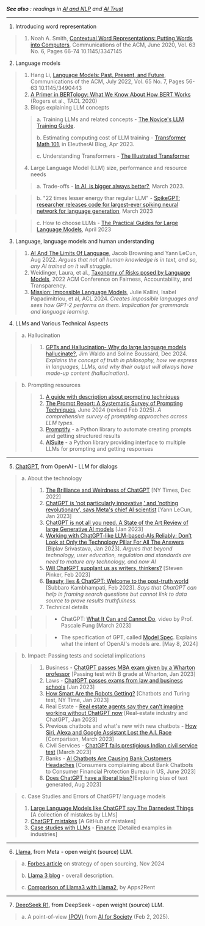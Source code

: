 <em> **See also** : 
readings in [AI and NLP](https://github.com/biplav-s/course-tai-s25/blob/main/reading-list/Readme-AI-NLP.md) and [AI Trust](https://github.com/biplav-s/course-tai-s25/blob/main/reading-list/Readme-Trust.md) </em>

---

1. Introducing word representation 
> 1. Noah A. Smith, [Contextual Word Representations: Putting Words into Computers](https://cacm.acm.org/magazines/2020/6/245162-contextual-word-representations/fulltext), Communications of the ACM, June 2020, Vol. 63 No. 6, Pages 66-74
10.1145/3347145 


2. Language models
> 1. Hang Li, [Language Models: Past, Present, and Future](https://cacm.acm.org/magazines/2022/7/262080-language-models/fulltext), Communications of the ACM, July 2022, Vol. 65 No. 7, Pages 56-63
10.1145/3490443
> 2. [A Primer in BERTology: What We Know About How BERT Works](https://aclanthology.org/2020.tacl-1.54) (Rogers et al., TACL 2020)
> 3. Blogs explaining LLM concepts
> > a. Training LLMs and related concepts - [The Novice's LLM Training Guide](https://rentry.org/llm-training).
> > 
> > b. Estimating computing cost of LLM training - [Transformer Math 101](https://blog.eleuther.ai/transformer-math/), in EleutherAI Blog, Apr 2023.
> > 
> > c. Understanding Transformers - [The Illustrated Transformer](http://jalammar.github.io/illustrated-transformer/)
> > 
> 4. Large Language Model (LLM) size, performance and resource needs 
> > a. Trade-offs - [In AI, is bigger always better?](https://www.nature.com/articles/d41586-023-00641-w), March 2023.

> > b. "22 times lesser energy thar regular LLM"  - [SpikeGPT: researcher releases code for largest-ever spiking neural network for language generation](https://news.ucsc.edu/2023/03/eshraghian-spikegpt.html), March 2023

> > c. How  to choose LLMs - [The Practical Guides for Large Language Models](https://github.com/Mooler0410/LLMsPracticalGuide), April 2023


3. Language, language models and human understanding
> 1. [AI And The Limits Of Language](https://www.noemamag.com/ai-and-the-limits-of-language/),  Jacob Browning and Yann LeCun, Aug 2022. _Argues that not all human knowledge is in text, and so, any AI trained on it will struggle_.
> 2. Weidinger, Laura, et al., [Taxonomy of Risks posed by Language Models](https://dl.acm.org/doi/10.1145/3531146.3533088), 2022 ACM Conference on Fairness, Accountability, and Transparency.
> 3. [Mission: Impossible Language Models](https://aclanthology.org/2024.acl-long.787/), Julie Kallini, Isabel Papadimitriou, et al, ACL 2024. _Creates impossible languages and sees how GPT-2 performs on them. Implication for grammards and language learning._


4. LLMs and Various Technical Aspects
> a. Hallucination
> > 1. [GPTs and Hallucination- Why do large language models hallucinate?](https://cacm.acm.org/practice/gpts-and-hallucination/),  Jim Waldo and Soline Boussard, Dec 2024. _Explains the concept of truth in philosophy, how we express in languages, LLMs, and why their output will always have made-up content (hallucination)_.

> b. Prompting resources
> > 1. [A guide with description about prompting techniques](https://www.promptingguide.ai/introduction)
> > 2. [The Prompt Report: A Systematic Survey of Prompting Techniques](https://arxiv.org/abs/2406.06608), June 2024 (revised Feb 2025). _A comprehensive survey of prompting approaches across LLM types_.
> > 3. [Promptify](https://github.com/promptslab/Promptify) - a Python library to automate creating prompts and getting structured results
> > 4. [AISuite](https://github.com/andrewyng/aisuite) - a Python library providing interface to multiple LLMs for prompting and getting responses
   
---

5. [ChatGPT](https://openai.com/blog/chatgpt/), from OpenAI - LLM for dialogs
>  a. About the technology
>  > 1. [The Brilliance and Weirdness of ChatGPT](https://www.nytimes.com/2022/12/05/technology/chatgpt-ai-twitter.html) [NY Times, Dec 2022]
 > > 2. [ChatGPT is 'not particularly innovative,' and 'nothing revolutionary', says Meta's chief AI scientist](https://www.zdnet.com/article/chatgpt-is-not-particularly-innovative-and-nothing-revolutionary-says-metas-chief-ai-scientist/) [Yann LeCun, Jan 2023]
 > > 3. [ChatGPT is not all you need. A State of the Art Review of large Generative AI models](https://arxiv.org/abs/2301.04655) [Jan 2023]
 > > 4. [Working with ChatGPT-like LLM-based-AIs Reliably: Don’t Look at Only the Technology Pillar For All The Answers](https://www.linkedin.com/pulse/working-chatgpt-like-llm-based-ais-reliably-dont-look-srivastava/) [Biplav Srivastava, Jan 2023]. _Argues that beyond technology, user education, regulation and standards are need to mature any technology, and now AI_
 > > 5. [Will ChatGPT supplant us as writers, thinkers?](https://news.harvard.edu/gazette/story/2023/02/will-chatgpt-replace-human-writers-pinker-weighs-in/) [Steven Pinker, Feb 2023]
 > > 6. [Beauty, lies & ChatGPT: Welcome to the post-truth world](https://thehill.com/opinion/technology/3861182-beauty-lies-chatgpt-welcome-to-the-post-truth-world/) [Subbaro Kambhampati, Feb 2023]. _Says that ChatGPT can help in framing search questions but cannot link to data source to prove results truthfulness._
 > > 7. Technical details
   
 > > > * ChatGPT: [What It Can and Cannot Do](https://www.youtube.com/watch?v=ORoTJZcLXek), video by Prof. Pascale Fung [March 2023]

 > > > * The specification of GPT, called [Model Spec](https://openai.com/index/introducing-the-model-spec/). Explains what the intent of OpenAI's models are. [May 8, 2024]

 > b. Impact: Passing tests and societal implications
 > > 1. Business - [ChatGPT passes MBA exam given by a Wharton professor](https://www.nbcnews.com/tech/tech-news/chatgpt-passes-mba-exam-wharton-professor-rcna67036) [Passing test with B grade at Wharton, Jan 2023]
 > > 2. Laws - [ChatGPT passes exams from law and business schools](https://www.cnn.com/2023/01/26/tech/chatgpt-passes-exams/index.html) [Jan 2023]
 > > 3.  [How Smart Are the Robots Getting?](https://www.nytimes.com/2023/01/20/technology/chatbots-turing-test.html) [Chatbots and Turing test, NY Time, Jan 2023]
 > > 4. Real Estate - [Real estate agents say they can’t imagine working without ChatGPT now](https://www.cnn.com/2023/01/28/tech/chatgpt-real-estate/index.html)  [Real-estate industry and ChatGPT, Jan 2023]
 > > 5. Previous chatbots and what's new with new chatbots - [How Siri, Alexa and Google Assistant Lost the A.I. Race](https://www.nytimes.com/2023/03/15/technology/siri-alexa-google-assistant-artificial-intelligence.html) [Comparison, March 2023]
 > > 6. Civil Services - [ChatGPT fails prestigious Indian civil service test](https://www.globalgovernmentforum.com/chatgpt-fails-prestigious-indian-civil-service-test-us-works-to-streamline-citizen-experience-policy-delivery-news-in-brief/) [March 2023]
 > > 7. Banks - [AI Chatbots Are Causing Bank Customers Headaches](https://www.cnet.com/personal-finance/ai-chatbots-are-causing-bank-customers-headaches/) [Consumers complaining about Bank Chatbots to Consumer Financial Protection Bureau in US, June 2023]
 > > 8. [Does ChatGPT have a liberal bias?](https://www.aisnakeoil.com/p/does-chatgpt-have-a-liberal-bias)[Exploring bias of text generated, Aug 2023]

 > c. Case Studies and Errors of ChatGPT/ language models
 > 1. [Large Language Models like ChatGPT say The Darnedest Things](https://garymarcus.substack.com/p/large-language-models-like-chatgpt) [A collection of mistakes by LLMs]
 > 2. [ChatGPT mistakes](https://github.com/giuven95/chatgpt-failures) [A GitHub of mistakes]
 > 3. [Case studies with LLMs](https://github.com/ai4society/LLM-CaseStudies) - [Finance](https://github.com/ai4society/LLM-CaseStudies/tree/main/Finance)  [Detailed examples in industries]

---

6. [Llama](https://www.llama.com/), from Meta - open weight (source) LLM. 
 > a. [Forbes article](https://finance.yahoo.com/news/mark-zuckerberg-went-meta-major-103000635.html) on strategy of open sourcing, Nov 2024
 > 
 > b. [Llama 3 blog](https://ai.meta.com/blog/meta-llama-3/) - overall description.
 > 
 > c. [Comparison of Llama3 with Llama2](https://www.apps4rent.com/blog/llama-3-vs-llama-2/), by Apps2Rent

---
7. [DeepSeek R1](https://www.deepseek.com/), from DeepSeek - open weight (source) LLM. 
 > a. A point-of-view [(POV)](https://drive.google.com/file/d/1ErR1xT7ftvmHiUyYrdUbjyd4qCK_FxKX/view?usp=sharing) from [AI for Society](https://ai4society.github.io/) (Feb 2, 2025). 

